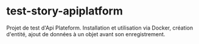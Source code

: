 # test-story-apiplatform
Projet de test d'Api Plateform. Installation et utilisation via Docker, création d'entité, ajout de données à un objet avant son enregistrement.
